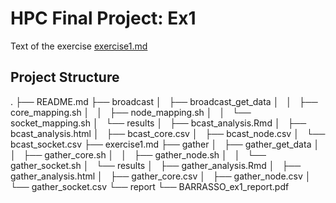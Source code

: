# HPC Final Project: Ex1

Text of the exercise [exercise1.md](exercise1.md)


## Project Structure
.
├── README.md
├── broadcast
│   ├── broadcast_get_data
│   │   ├── core_mapping.sh
│   │   ├── node_mapping.sh
│   │   └── socket_mapping.sh
│   └── results
│       ├── bcast_analysis.Rmd
│       ├── bcast_analysis.html
│       ├── bcast_core.csv
│       ├── bcast_node.csv
│       └── bcast_socket.csv
├── exercise1.md
├── gather
│   ├── gather_get_data
│   │   ├── gather_core.sh
│   │   ├── gather_node.sh
│   │   └── gather_socket.sh
│   └── results
│       ├── gather_analysis.Rmd
│       ├── gather_analysis.html
│       ├── gather_core.csv
│       ├── gather_node.csv
│       └── gather_socket.csv
└── report
    └── BARRASSO_ex1_report.pdf

